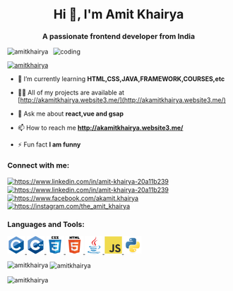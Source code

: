 <h1 align="center">Hi 👋, I'm Amit Khairya</h1>
<h3 align="center">A passionate frontend developer from India</h3>
<img align="right" alt="coding" width="400" src="https://www.google.com/url?sa=i&url=https%3A%2F%2Fmedium.com%2Fswlh%2Fwhat-is-programming-d5aa8fb0f280&psig=AOvVaw2ONq7Iu_2qxPTeUw-OGfr1&ust=1692541067406000&source=images&cd=vfe&opi=89978449&ved=0CBAQjRxqFwoTCJjmuvr06IADFQAAAAAdAAAAABAQ

<p align="left"> <img src="https://komarev.com/ghpvc/?username=amitkhairya&label=Profile%20views&color=0e75b6&style=flat" alt="amitkhairya" /> </p>

<p align="left"> <a href="https://github.com/ryo-ma/github-profile-trophy"><img src="https://github-profile-trophy.vercel.app/?username=amitkhairya" alt="amitkhairya" /></a> </p>

- 🌱 I’m currently learning **HTML,CSS,JAVA,FRAMEWORK,COURSES,etc**

- 👨‍💻 All of my projects are available at [http://akamitkhairya.website3.me/](http://akamitkhairya.website3.me/)

- 💬 Ask me about **react,vue and gsap**

- 📫 How to reach me **http://akamitkhairya.website3.me/**

- ⚡ Fun fact **I am funny**

<h3 align="left">Connect with me:</h3>
<p align="left">
<a href="https://dev.to/https://www.linkedin.com/in/amit-khairya-20a11b239" target="blank"><img align="center" src="https://raw.githubusercontent.com/rahuldkjain/github-profile-readme-generator/master/src/images/icons/Social/devto.svg" alt="https://www.linkedin.com/in/amit-khairya-20a11b239" height="30" width="40" /></a>
<a href="https://linkedin.com/in/https://www.linkedin.com/in/amit-khairya-20a11b239" target="blank"><img align="center" src="https://raw.githubusercontent.com/rahuldkjain/github-profile-readme-generator/master/src/images/icons/Social/linked-in-alt.svg" alt="https://www.linkedin.com/in/amit-khairya-20a11b239" height="30" width="40" /></a>
<a href="https://fb.com/https://www.facebook.com/akamit.khairya" target="blank"><img align="center" src="https://raw.githubusercontent.com/rahuldkjain/github-profile-readme-generator/master/src/images/icons/Social/facebook.svg" alt="https://www.facebook.com/akamit.khairya" height="30" width="40" /></a>
<a href="https://instagram.com/https://instagram.com/the_amit_khairya" target="blank"><img align="center" src="https://raw.githubusercontent.com/rahuldkjain/github-profile-readme-generator/master/src/images/icons/Social/instagram.svg" alt="https://instagram.com/the_amit_khairya" height="30" width="40" /></a>
</p>

<h3 align="left">Languages and Tools:</h3>
<p align="left"> <a href="https://www.cprogramming.com/" target="_blank" rel="noreferrer"> <img src="https://raw.githubusercontent.com/devicons/devicon/master/icons/c/c-original.svg" alt="c" width="40" height="40"/> </a> <a href="https://www.w3schools.com/cpp/" target="_blank" rel="noreferrer"> <img src="https://raw.githubusercontent.com/devicons/devicon/master/icons/cplusplus/cplusplus-original.svg" alt="cplusplus" width="40" height="40"/> </a> <a href="https://www.w3schools.com/css/" target="_blank" rel="noreferrer"> <img src="https://raw.githubusercontent.com/devicons/devicon/master/icons/css3/css3-original-wordmark.svg" alt="css3" width="40" height="40"/> </a> <a href="https://www.w3.org/html/" target="_blank" rel="noreferrer"> <img src="https://raw.githubusercontent.com/devicons/devicon/master/icons/html5/html5-original-wordmark.svg" alt="html5" width="40" height="40"/> </a> <a href="https://www.java.com" target="_blank" rel="noreferrer"> <img src="https://raw.githubusercontent.com/devicons/devicon/master/icons/java/java-original.svg" alt="java" width="40" height="40"/> </a> <a href="https://developer.mozilla.org/en-US/docs/Web/JavaScript" target="_blank" rel="noreferrer"> <img src="https://raw.githubusercontent.com/devicons/devicon/master/icons/javascript/javascript-original.svg" alt="javascript" width="40" height="40"/> </a> <a href="https://www.python.org" target="_blank" rel="noreferrer"> <img src="https://raw.githubusercontent.com/devicons/devicon/master/icons/python/python-original.svg" alt="python" width="40" height="40"/> </a> </p>

<p><img align="left" src="https://github-readme-stats.vercel.app/api/top-langs?username=amitkhairya&show_icons=true&locale=en&layout=compact" alt="amitkhairya" /></p>

<p>&nbsp;<img align="center" src="https://github-readme-stats.vercel.app/api?username=amitkhairya&show_icons=true&locale=en" alt="amitkhairya" /></p>

<p><img align="center" src="https://github-readme-streak-stats.herokuapp.com/?user=amitkhairya&" alt="amitkhairya" /></p>






